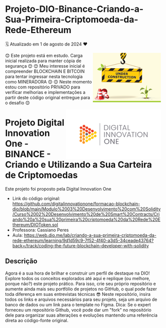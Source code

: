 # Projeto-DIO-Binance-Criando-a-Sua-Primeira-Criptomoeda-da-Rede-Ethereum

:spiral_calendar: Atualizado em 1 de agosto de 2024 :heart:

<img align="right" alt="GIF" height="160px" src="https://github.com/rdeconti/rdeconti-resources/blob/main/under_construction.gif" />

:blush: Este projeto está em estudo. Carga inicial realizada para manter cópia de segurança :blush:
:blush: Meu interesse inicial é compreender BLOCKCHAIN E BITCOIN para tentar ingressar nesta tecnologia como MINERADORA :blush:
:blush: Neste momento estou com repositório PRIVADO para verificar melhorias e implementações a partir deste código original entregue para o desafio :blush:

<img align="right" alt="GIF" height="160px" src="https://github.com/rdeconti/rdeconti-resources/blob/main/Digital%20Innovation%20One%20-%20Logotipo.png" />

# Projeto Digital Innovation One - BINANCE - Criando e Utilizando a Sua Carteira de Criptomoedas 
Este projeto foi proposto pela Digital Innovation One
- Link do código original: https://github.com/digitalinnovationone/formacao-blockchain-dio/blob/main/Modulo%2003%20Desenvolvimento%20com%20Solidity/Curso%2002%20Desenvolvimento%20de%20Smart%20Contracts/Criando%20a%20sua%20primeira%20criptomoeda%20da%20Rede%20Ethereum/DIOToken.sol
- Professora: Cassiano Peres
- Aula: https://web.dio.me/lab/criando-a-sua-primeira-criptomoeda-da-rede-ethereum/learning/9d1d59c9-7f52-4f40-a3d5-34ceade43764?back=/track/coding-the-future-blockchain-developer-with-solidity

## Descrição
Agora é a sua hora de brilhar e construir um perfil de destaque na DIO! Explore todos os conceitos explorados até aqui e replique (ou melhore, porque não?) este projeto prático. Para isso, crie seu próprio repositório e aumente ainda mais seu portfólio de projetos no GitHub, o qual pode fazer toda diferença em suas entrevistas técnicas 😎
Neste repositório, insira todos os links e arquivos necessários para seu projeto, seja um arquivo de banco de dados ou um link para o template no Figma.
Dica: Se o expert forneceu um repositório Github, você pode dar um "fork" no repositório dele para organizar suas alterações e evoluções mantendo uma referência direta ao código-fonte original.
